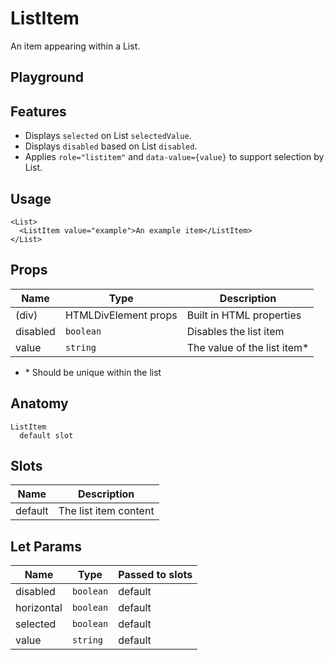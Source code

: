 <script>
    import Playground from './ListItemPlayground.svelte';
</script>

# ListItem

An item appearing within a List.

## Playground

<Playground />

## Features

- Displays `selected` on List `selectedValue`.
- Displays `disabled` based on List `disabled`.
- Applies `role="listitem"` and `data-value={value}` to support selection by List.

## Usage

```svelte
<List>
  <ListItem value="example">An example item</ListItem>
</List>
```

## Props

| Name     | Type                 | Description                  |
| -------- | -------------------- | ---------------------------- |
| (div)    | HTMLDivElement props | Built in HTML properties     |
| disabled | `boolean`            | Disables the list item       |
| value    | `string`             | The value of the list item\* |

- \* Should be unique within the list

## Anatomy

```
ListItem
  default slot
```

## Slots

| Name    | Description           |
| ------- | --------------------- |
| default | The list item content |

## Let Params

| Name       | Type      | Passed to slots |
| ---------- | --------- | --------------- |
| disabled   | `boolean` | default         |
| horizontal | `boolean` | default         |
| selected   | `boolean` | default         |
| value      | `string`  | default         |
